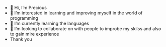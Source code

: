 - 👋 Hi, I’m Precious
- 👀 I’m interested in learning and improving myself in the world of programming
- 🌱 I’m currently learning the languages
- 💞️ I’m looking to collaborate on with people to improbe my skilss and also to gain mire experience
- Thank you
  

<!---
Oloriprecious/Oloriprecious is a ✨ special ✨ repository because its `README.md` (this file) appears on your GitHub profile.
You can click the Preview link to take a look at your changes.
--->
